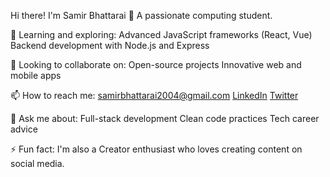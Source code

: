 Hi there! I'm Samir Bhattarai 👋 
A passionate computing student.

🌱 Learning and exploring:
      Advanced JavaScript frameworks (React, Vue)
      Backend development with Node.js and Express

👯 Looking to collaborate on:
      Open-source projects
      Innovative web and mobile apps

📫 How to reach me:
      samirbhattarai2004@gmail.com
      [LinkedIn](https://www.linkedin.com/in/samir-bhattarai-6811a5261/)
      [Twitter](https://x.com/mr_sa_mir)

💬 Ask me about:
    Full-stack development
    Clean code practices
    Tech career advice

⚡ Fun fact:
    I'm also a Creator enthusiast who loves creating content on social media.
